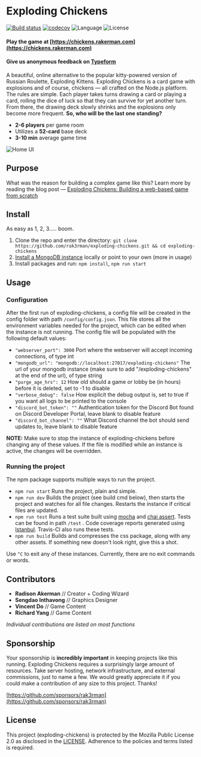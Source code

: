 # Exploding Chickens

[![Build status](https://travis-ci.com/RAK3RMAN/exploding-chickens.svg?branch=main)](https://travis-ci.com/RAK3RMAN/exploding-chickens)
[![codecov](https://codecov.io/gh/rak3rman/exploding-chickens/branch/main/graph/badge.svg?token=QB6J8LJ9BO)](https://codecov.io/gh/rak3rman/exploding-chickens)
![Language](https://img.shields.io/badge/Language-Node.js-informational.svg?style=flat) 
![License](https://img.shields.io/badge/License-MPL2.0-red.svg)

#### Play the game at [https://chickens.rakerman.com](https://chickens.rakerman.com)
#### Give us anonymous feedback on [Typeform](https://7ojkgwi952s.typeform.com/to/qWPf6y4Z)

A beautiful, online alternative to the popular kitty-powered version of Russian Roulette, Exploding Kittens. 
Exploding Chickens is a card game with explosions and of course, chickens — all crafted on the Node.js platform. 
The rules are simple. Each player takes turns drawing a card or playing a card, rolling the dice of luck so that they can survive for yet another turn. 
From there, the drawing deck slowly shrinks and the explosions only become more frequent. **So, who will be the last one standing?**

- **2-6 players** per game room
- Utilizes a **52-card** base deck
- **3-10 min** average game time

![Home UI](public/home_ui.png)

## Purpose
What was the reason for building a complex game like this? Learn more by reading the blog post —
[Exploding Chickens: Building a web-based game from scratch](https://rakerman.com/blog/exploding-chickens/)

## Install
As easy as 1, 2, 3..... boom.
1. Clone the repo and enter the directory: ``git clone https://github.com/rak3rman/exploding-chickens.git && cd exploding-chickens``
2. [Install a MongoDB instance](https://docs.mongodb.com/manual/installation/#mongodb-community-edition-installation-tutorials) locally or point to your own (more in usage)
3. Install packages and run: ``npm install``, ``npm run start``

## Usage
### Configuration
After the first run of exploding-chickens, a config file will be created in the config folder with path ``/config/config.json``. 
This file stores all the environment variables needed for the project, which can be edited when the instance is not running.
The config file will be populated with the following default values:
- ``"webserver_port": 3000`` Port where the webserver will accept incoming connections, of type int
- ``"mongodb_url": "mongodb://localhost:27017/exploding-chickens"`` The url of your mongodb instance (make sure to add "/exploding-chickens" at the end of the url), of type string
- ``"purge_age_hrs": 12`` How old should a game or lobby be (in hours) before it is deleted, set to -1 to disable
- ``"verbose_debug": false`` How explicit the debug output is, set to true if you want all logs to be printed to the console
- ``"discord_bot_token": ""`` Authentication token for the Discord Bot found on Discord Developer Portal, leave blank to disable feature
- ``"discord_bot_channel": ""`` What Discord channel the bot should send updates to, leave blank to disable feature

**NOTE:** Make sure to stop the instance of exploding-chickens before changing any of these values. If the file is modified while an instance is active, the changes will be overridden.

### Running the project
The npm package supports multiple ways to run the project.
- ``npm run start`` Runs the project, plain and simple.
- ``npm run dev`` Builds the project (see build cmd below), then starts the project and watches for all file changes. Restarts the instance if critical files are updated.
- ``npm run test`` Runs a test suite built using [mocha](https://mochajs.org/) and [chai assert](https://www.chaijs.com/api/assert/). Tests can be found in path ``/test`` . Code coverage reports generated using [Istanbul](https://istanbul.js.org/). Travis-CI also runs these tests.
- ``npm run build`` Builds and compresses the css package, along with any other assets. If something new doesn't look right, give this a shot.

Use ``^C`` to exit any of these instances. Currently, there are no exit commands or words.

## Contributors
- **Radison Akerman** // Creator + Coding Wizard
- **Sengdao Inthavong** // Graphics Designer
- **Vincent Do** // Game Content
- **Richard Yang** // Game Content

*Individual contributions are listed on most functions*

## Sponsorship
Your sponsorship is **incredibly important** in keeping projects like this running.
Exploding Chickens requires a surprisingly large amount of resources.
Take server hosting, network infrastructure, and external commissions, just to name a few.
We would greatly appreciate it if you could make a contribution of any size to this project. Thanks!

[https://github.com/sponsors/rak3rman](https://github.com/sponsors/rak3rman)

## License
This project (exploding-chickens) is protected by the Mozilla Public License 2.0 as disclosed in the [LICENSE](https://github.com/rak3rman/exploding-chickens/blob/main/LICENSE). Adherence to the policies and terms listed is required.
